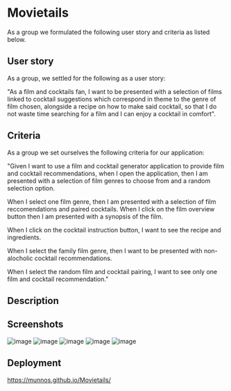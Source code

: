 # Movietails

As a group we formulated the following user story and criteria as listed below.

## User story 

As a group, we settled for the following as a user story:

"As a film and cocktails fan, I want to be presented with a selection of films linked to cocktail suggestions which correspond in theme to the genre of film chosen, alongside a recipe on how to make said cocktail, so that I do not waste time searching for a film and I can enjoy a cocktail in comfort".

## Criteria

As a group we set ourselves the following criteria for our application:

"Given I want to use a film and cocktail generator application to provide film and cocktail recommendations, when I open the application, then I am presented with a selection of film genres to choose from and a random selection option. 

When I select one film genre, then I am presented with a selection of film reccomendations and paired cocktails. When I click on the film overview button then I am presented with a synopsis of the film. 

When I click on the cocktail instruction button, I want to see the recipe and ingredients.

When I select the family film genre, then I want to be presented with non-alocholic cocktail recommendations.

When I select the random film and cocktail pairing, I want to see only one film and cocktail recommendation."

## Description





## Screenshots

![image](https://user-images.githubusercontent.com/88617634/185394400-1c51fc80-85a5-490b-9c6f-5c678fd8f340.png)
![image](https://user-images.githubusercontent.com/88617634/185420286-381532b2-f3e2-4b58-bd56-5b71edaad3f3.png)
![image](https://user-images.githubusercontent.com/88617634/185420523-8762e821-6d79-4b5d-b5af-6a2408ec6065.png)
![image](https://user-images.githubusercontent.com/88617634/185420712-1439c1c3-4783-48ca-ac9d-ac196196efcf.png)
![image](https://user-images.githubusercontent.com/88617634/185420812-62c3b130-546f-45d1-8a31-b3db2d10061d.png)


## Deployment 

https://munnos.github.io/Movietails/

